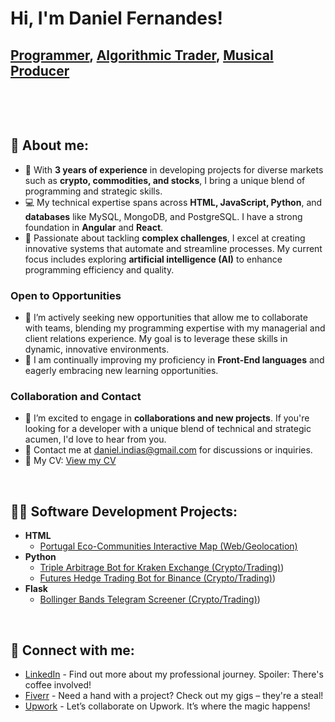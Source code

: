 <h1>Hi, I'm Daniel Fernandes! </h1><h2><a href="#">Programmer</a>, <a href="#">Algorithmic Trader</a>, <a href="#">Musical Producer</a></h2></br>

</br><h2>👋 About me:</h2>
- 🚀 With **3 years of experience** in developing projects for diverse markets such as **crypto, commodities, and stocks**, I bring a unique blend of programming and strategic skills.
- 💻 My technical expertise spans across **HTML, JavaScript, Python**, and **databases** like MySQL, MongoDB, and PostgreSQL. I have a strong foundation in **Angular** and **React**.
- 🤖 Passionate about tackling **complex challenges**, I excel at creating innovative systems that automate and streamline processes. My current focus includes exploring **artificial intelligence (AI)** to enhance programming efficiency and quality.

### Open to Opportunities
- 🌟 I’m actively seeking new opportunities that allow me to collaborate with teams, blending my programming expertise with my managerial and client relations experience. My goal is to leverage these skills in dynamic, innovative environments.
- 🌱 I am continually improving my proficiency in **Front-End languages** and eagerly embracing new learning opportunities.

### Collaboration and Contact
- 👯 I’m excited to engage in **collaborations and new projects**. If you're looking for a developer with a unique blend of technical and strategic acumen, I'd love to hear from you.
- 📧 Contact me at [daniel.indias@gmail.com](mailto:daniel.indias@gmail.com) for discussions or inquiries.
- 📄 My CV: [View my CV](https://github.com/IndiasFernandes/IndiasFernandes/blob/main/CV%20Daniel%20I%CC%81ndias.pdf)


</br><h2>👨‍💻 Software Development Projects:</h2>
- **HTML**
  - [Portugal Eco-Communities Interactive Map (Web/Geolocation)](https://github.com/IndiasFernandes/Interactive-Mapping)
- **Python**
  - [Triple Arbitrage Bot for Kraken Exchange (Crypto/Trading)]([https://github.com/IndiasFernandes/TripleArbitrageKraken))
  - [Futures Hedge Trading Bot for Binance (Crypto/Trading)]([https://github.com/IndiasFernandes/StatisticHedgeBot))
- **Flask**
  - [Bollinger Bands Telegram Screener (Crypto/Trading)]([https://github.com/IndiasFernandes/BollingerBandsBinanceScreener))

</br><h2> 🤳 Connect with me:</h2>

- [LinkedIn](https://www.linkedin.com/in/indiasfernandes/) - Find out more about my professional journey. Spoiler: There's coffee involved!
- [Fiverr](https://www.fiverr.com/indias) - Need a hand with a project? Check out my gigs – they're a steal!
- [Upwork](https://www.upwork.com/freelancers/danielf26) - Let’s collaborate on Upwork. It’s where the magic happens!

